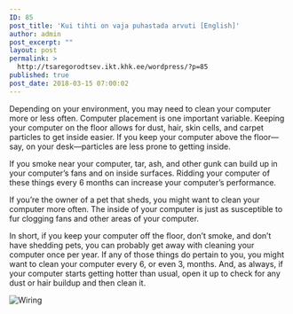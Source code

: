 ```yaml
---
ID: 85
post_title: 'Kui tihti on vaja puhastada arvuti [English]'
author: admin
post_excerpt: ""
layout: post
permalink: >
  http://tsaregorodtsev.ikt.khk.ee/wordpress/?p=85
published: true
post_date: 2018-03-15 07:00:02
---
```

Depending on your environment, you may need to clean your computer more or less often. Computer placement is one important variable. Keeping your computer on the floor allows for dust, hair, skin cells, and carpet particles to get inside easier. If you keep your computer above the floor—say, on your desk—particles are less prone to getting inside.<!--more-->



If you smoke near your computer, tar, ash, and other gunk can build up in your computer’s fans and on inside surfaces. Ridding your computer of these things every 6 months can increase your computer’s performance.

If you’re the owner of a pet that sheds, you might want to clean your computer more often. The inside of your computer is just as susceptible to fur clogging fans and other areas of your computer.

In short, if you keep your computer off the floor, don’t smoke, and don’t have shedding pets, you can probably get away with cleaning your computer once per year. If any of those things do pertain to you, you might want to clean your computer every 6, or even 3, months. And, as always, if your computer starts getting hotter than usual, open it up to check for any dust or hair buildup and then clean it.

<img src="https://www.howtogeek.com/wp-content/uploads/2017/08/cc_1.png" alt="Wiring" /><!--more-->